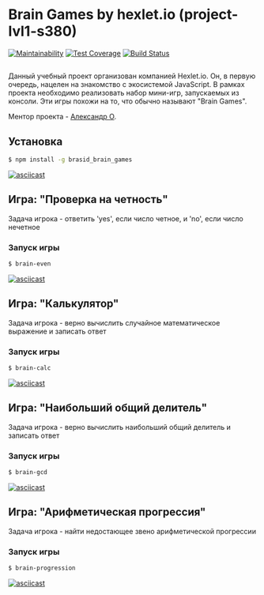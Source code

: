 # Brain Games by hexlet.io (project-lvl1-s380)

[![Maintainability](https://api.codeclimate.com/v1/badges/524736920764e06a09ab/maintainability)](https://codeclimate.com/github/brasid/project-lvl1-s380/maintainability)
[![Test Coverage](https://api.codeclimate.com/v1/badges/524736920764e06a09ab/test_coverage)](https://codeclimate.com/github/brasid/project-lvl1-s380/test_coverage)
[![Build Status](https://travis-ci.org/brasid/project-lvl1-s380.svg?branch=master)](https://travis-ci.org/brasid/project-lvl1-s380)

##
Данный учебный проект организован компанией Hexlet.io. Он, в первую очередь, нацелен на знакомство с экосистемой JavaScript. В рамках проекта необходимо реализовать набор мини-игр, запускаемых из консоли. Эти игры похожи на то, что обычно называют "Brain Games".

Ментор проекта - [Александр О](https://github.com/alekgit).
##

## Установка
```sh
$ npm install -g brasid_brain_games
```
[![asciicast](https://asciinema.org/a/211582.svg)](https://asciinema.org/a/211582)
## Игра: "Проверка на четность"

Задача игрока - ответить 'yes', если число четное, и 'no', если число нечетное

### Запуск игры
```sh
$ brain-even
```
[![asciicast](https://asciinema.org/a/211583.svg)](https://asciinema.org/a/211583)


## Игра: "Калькулятор"

Задача игрока - верно вычислить случайное математическое выражение и записать ответ

### Запуск игры
```sh
$ brain-calc
```
[![asciicast](https://asciinema.org/a/211736.svg)](https://asciinema.org/a/211736)

## Игра: "Наибольший общий делитель"

Задача игрока - верно вычислить наибольший общий делитель и записать ответ

### Запуск игры
```sh
$ brain-gcd
```
[![asciicast](https://asciinema.org/a/211890.svg)](https://asciinema.org/a/211890)

## Игра: "Арифметическая прогрессия"

Задача игрока - найти недостающее звено арифметической прогрессии

### Запуск игры
```sh
$ brain-progression
```
[![asciicast](https://asciinema.org/a/211905.svg)](https://asciinema.org/a/211905)
